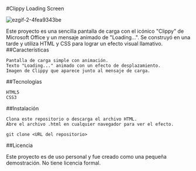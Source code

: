 
#Clippy Loading Screen

![ezgif-2-4fea9343be](https://github.com/user-attachments/assets/f4e4e947-65b1-4c8a-9a17-afddfe629fb7)

Este proyecto es una sencilla pantalla de carga con el icónico "Clippy" de Microsoft Office y un mensaje animado de "Loading...". Se construyó en una tarde y utiliza HTML y CSS para lograr un efecto visual llamativo.
##Características

    Pantalla de carga simple con animación.
    Texto "Loading..." animado con un efecto de desplazamiento.
    Imagen de Clippy que aparece junto al mensaje de carga.

##Tecnologías

    HTML5
    CSS3

##Instalación

    Clona este repositorio o descarga el archivo HTML.
    Abre el archivo .html en cualquier navegador para ver el efecto.
```git
git clone <URL del repositorio>
```
##Licencia

Este proyecto es de uso personal y fue creado como una pequeña demostración. No tiene licencia formal.

